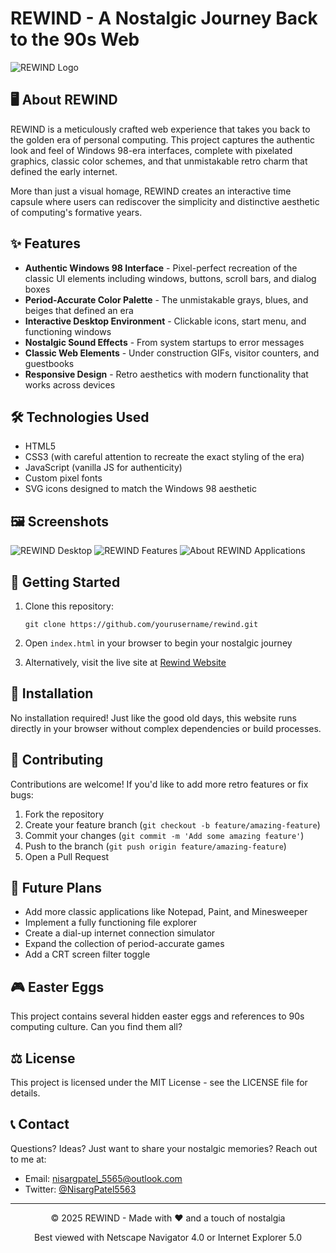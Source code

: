 # REWIND - A Nostalgic Journey Back to the 90s Web

![REWIND Logo](https://drive.google.com/uc?export=view&id=FILE_ID1q8feaWeGB92bdx2P49nHnWutirevlbgM)

## 🖥️ About REWIND

REWIND is a meticulously crafted web experience that takes you back to the golden era of personal computing. This project captures the authentic look and feel of Windows 98-era interfaces, complete with pixelated graphics, classic color schemes, and that unmistakable retro charm that defined the early internet.

More than just a visual homage, REWIND creates an interactive time capsule where users can rediscover the simplicity and distinctive aesthetic of computing's formative years.

## ✨ Features

- **Authentic Windows 98 Interface** - Pixel-perfect recreation of the classic UI elements including windows, buttons, scroll bars, and dialog boxes
- **Period-Accurate Color Palette** - The unmistakable grays, blues, and beiges that defined an era
- **Interactive Desktop Environment** - Clickable icons, start menu, and functioning windows
- **Nostalgic Sound Effects** - From system startups to error messages
- **Classic Web Elements** - Under construction GIFs, visitor counters, and guestbooks
- **Responsive Design** - Retro aesthetics with modern functionality that works across devices

## 🛠️ Technologies Used

- HTML5
- CSS3 (with careful attention to recreate the exact styling of the era)
- JavaScript (vanilla JS for authenticity)
- Custom pixel fonts
- SVG icons designed to match the Windows 98 aesthetic

## 🖼️ Screenshots

![REWIND Desktop](https://drive.google.com/uc?export=view&id=FILE_ID/1f_jlWDANy5lnEtE2UcoLb_98e6FEoFIv)
![REWIND Features](https://drive.google.com/uc?export=view&id=FILE_ID1LEvyZe2z5UDQmuiQEaQqSVj10CHtFRnz)
![About REWIND Applications](https://drive.google.com/uc?export=view&id=FILE_ID1LEvyZe2z5UDQmuiQEaQqSVj10CHtFRnz)

## 🚀 Getting Started

1. Clone this repository:
   ```
   git clone https://github.com/yourusername/rewind.git
   ```

2. Open `index.html` in your browser to begin your nostalgic journey

3. Alternatively, visit the live site at [Rewind Website](https://rewind-ten.vercel.app/)

## 💾 Installation

No installation required! Just like the good old days, this website runs directly in your browser without complex dependencies or build processes.

## 🤝 Contributing

Contributions are welcome! If you'd like to add more retro features or fix bugs:

1. Fork the repository
2. Create your feature branch (`git checkout -b feature/amazing-feature`)
3. Commit your changes (`git commit -m 'Add some amazing feature'`)
4. Push to the branch (`git push origin feature/amazing-feature`)
5. Open a Pull Request

## 🔮 Future Plans

- Add more classic applications like Notepad, Paint, and Minesweeper
- Implement a fully functioning file explorer
- Create a dial-up internet connection simulator
- Expand the collection of period-accurate games
- Add a CRT screen filter toggle

## 🎮 Easter Eggs

This project contains several hidden easter eggs and references to 90s computing culture. Can you find them all?

## ⚖️ License

This project is licensed under the MIT License - see the LICENSE file for details.

## 📞 Contact

Questions? Ideas? Just want to share your nostalgic memories? Reach out to me at:

- Email: nisargpatel_5565@outlook.com
- Twitter: [@NisargPatel5563](https://x.com/NisargPatel5563)

---

<p align="center">© 2025 REWIND - Made with ❤️ and a touch of nostalgia</p>
<p align="center">Best viewed with Netscape Navigator 4.0 or Internet Explorer 5.0</p>
